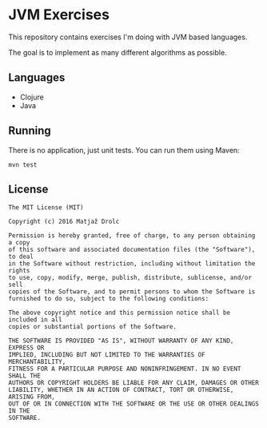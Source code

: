 JVM Exercises
=============

This repository contains exercises I'm doing
with JVM based languages.

The goal is to implement as many different algorithms
as possible.

Languages
---------

 - Clojure
 - Java

Running
-------

There is no application, just unit tests. You can run them using Maven:

    mvn test

License
-------

    The MIT License (MIT)

    Copyright (c) 2016 Matjaž Drolc

    Permission is hereby granted, free of charge, to any person obtaining a copy
    of this software and associated documentation files (the "Software"), to deal
    in the Software without restriction, including without limitation the rights
    to use, copy, modify, merge, publish, distribute, sublicense, and/or sell
    copies of the Software, and to permit persons to whom the Software is
    furnished to do so, subject to the following conditions:

    The above copyright notice and this permission notice shall be included in all
    copies or substantial portions of the Software.

    THE SOFTWARE IS PROVIDED "AS IS", WITHOUT WARRANTY OF ANY KIND, EXPRESS OR
    IMPLIED, INCLUDING BUT NOT LIMITED TO THE WARRANTIES OF MERCHANTABILITY,
    FITNESS FOR A PARTICULAR PURPOSE AND NONINFRINGEMENT. IN NO EVENT SHALL THE
    AUTHORS OR COPYRIGHT HOLDERS BE LIABLE FOR ANY CLAIM, DAMAGES OR OTHER
    LIABILITY, WHETHER IN AN ACTION OF CONTRACT, TORT OR OTHERWISE, ARISING FROM,
    OUT OF OR IN CONNECTION WITH THE SOFTWARE OR THE USE OR OTHER DEALINGS IN THE
    SOFTWARE.

